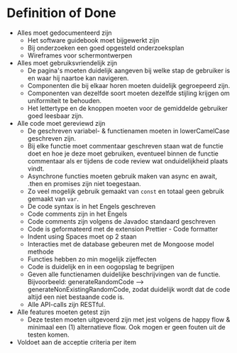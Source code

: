 # Definition of Done

- Alles moet gedocumenteerd zijn
  - Het software guidebook moet bijgewerkt zijn
  - Bij onderzoeken een goed opgesteld onderzoeksplan 
  - Wireframes voor schermontwerpen
- Alles moet gebruiksvriendelijk zijn
  - De pagina's moeten duidelijk aangeven bij welke stap de gebruiker is en waar hij naartoe kan navigeren.
  - Componenten die bij elkaar horen moeten duidelijk gegroepeerd zijn.
  - Componenten van dezelfde soort moeten dezelfde stijling krijgen om uniformiteit te behouden. 
  - Het lettertype en de knoppen moeten voor de gemiddelde gebruiker goed leesbaar zijn.
- Alle code moet gereviewd zijn
  - De geschreven variabel- & functienamen moeten in lowerCamelCase geschreven zijn.
  - Bij elke functie moet commentaar geschreven staan wat de functie doet en hoe je deze moet gebruiken, eventueel binnen de functie commentaar als er tijdens de code review wat onduidelijkheid plaats vindt.
  - Asynchrone functies moeten gebruik maken van async en await, .then en promises zijn niet toegestaan.
  - Zo veel mogelijk gebruik gemaakt van `const` en totaal geen gebruik gemaakt van `var`.
  - De code syntax is in het Engels geschreven
  - Code comments zijn in het Engels
  - Code comments zijn volgens de Javadoc standaard geschreven
  - Code is geformateerd met de extension Prettier - Code formatter
  - Indent using Spaces moet op 2 staan
  - Interacties met de database gebeuren met de Mongoose model methode
  - Functies hebben zo min mogelijk zijeffecten 
  - Code is duidelijk en in een oogopslag te begrijpen
  - Geven alle functienamen duidelijke beschrijvingen van de functie. Bijvoorbeeld: generateRandomCode --> generateNonExistingRandomCode, zodat duidelijk wordt dat de code altijd een niet bestaande code is.
  - Alle API-calls zijn RESTful.
- Alle features moeten getest zijn
  - Deze testen moeten uitgevoerd zijn met jest volgens de happy flow & minimaal een (1) alternatieve flow. Ook mogen er geen fouten uit de testen komen.
- Voldoet aan de acceptie criteria per item
